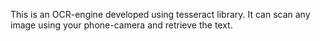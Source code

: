 This is an OCR-engine developed using tesseract library. It can scan any image using your phone-camera and retrieve the text.
